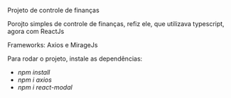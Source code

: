 Projeto de controle de finanças

<p> Porojto simples de controle de finanças, refiz ele, que utilizava typescript, agora com ReactJs </p>
<p> Frameworks: Axios e MirageJs</p>
<p> Para rodar o projeto, instale as dependências:
  
  - *npm install*
  - *npm i axios*
  - *npm i react-modal*
